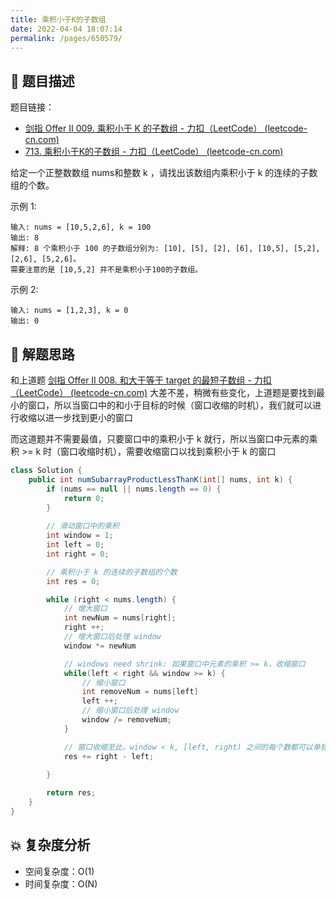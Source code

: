 ```yaml
---
title: 乘积小于K的子数组
date: 2022-04-04 18:07:14
permalink: /pages/650579/
---
```

## 📃 题目描述

题目链接：

- [剑指 Offer II 009. 乘积小于 K 的子数组 - 力扣（LeetCode） (leetcode-cn.com)](https://leetcode-cn.com/problems/ZVAVXX/)
- [713. 乘积小于K的子数组 - 力扣（LeetCode） (leetcode-cn.com)](https://leetcode-cn.com/problems/subarray-product-less-than-k/)

给定一个正整数数组 nums和整数 k ，请找出该数组内乘积小于 k 的连续的子数组的个数。

示例 1:

```
输入: nums = [10,5,2,6], k = 100
输出: 8
解释: 8 个乘积小于 100 的子数组分别为: [10], [5], [2], [6], [10,5], [5,2], [2,6], [5,2,6]。
需要注意的是 [10,5,2] 并不是乘积小于100的子数组。
```

示例 2:

```
输入: nums = [1,2,3], k = 0
输出: 0
```

## 🔔 解题思路

和上道题 [剑指 Offer II 008. 和大于等于 target 的最短子数组 - 力扣（LeetCode） (leetcode-cn.com)](https://leetcode-cn.com/problems/2VG8Kg/) 大差不差，稍微有些变化，上道题是要找到最小的窗口，所以当窗口中的和小于目标的时候（窗口收缩的时机），我们就可以进行收缩以进一步找到更小的窗口

而这道题并不需要最值，只要窗口中的乘积小于 k 就行，所以当窗口中元素的乘积 >= k 时（窗口收缩时机），需要收缩窗口以找到乘积小于 k 的窗口


```java
class Solution {
    public int numSubarrayProductLessThanK(int[] nums, int k) {
        if (nums == null || nums.length == 0) {
            return 0;
        }
        
        // 滑动窗口中的乘积
        int window = 1;
        int left = 0;
        int right = 0;

        // 乘积小于 k 的连续的子数组的个数
        int res = 0;

        while (right < nums.length) {
            // 增大窗口
            int newNum = nums[right];
            right ++;
            // 增大窗口后处理 window
            window *= newNum

            // windows need shrink: 如果窗口中元素的乘积 >= k，收缩窗口
            while(left < right && window >= k) {
                // 缩小窗口
                int removeNum = nums[left]
                left ++;
                // 缩小窗口后处理 window
                window /= removeNum;
            }

            // 窗口收缩至此，window < k, [left, right) 之间的每个数都可以单独成为子数组
            res += right - left;
             
        }

        return res;
    }
}
```

## 💥 复杂度分析

- 空间复杂度：O(1)
- 时间复杂度：O(N)

